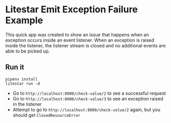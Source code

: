 # Litestar Emit Exception Failure Example

This quick app was created to show an issue that happens when an exception occurs inside an event
listener. When an exception is raised inside the listener, the listener stream is closed and no
additional events are able to be picked up.

## Run it

```
pipenv install
litestar run -d
```

- Go to `http://localhost:8000/check-value/2` to see a successful request
- Go to `http://localhost:8000/check-value/3` to see an exception raised in the listener
- Attempt to go to `http://localhost:8000/check-value/2` again, but you should get
    `ClosedResourceError`
